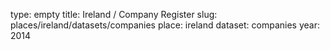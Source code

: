 type: empty
title: Ireland / Company Register
slug: places/ireland/datasets/companies
place: ireland
dataset: companies
year: 2014
